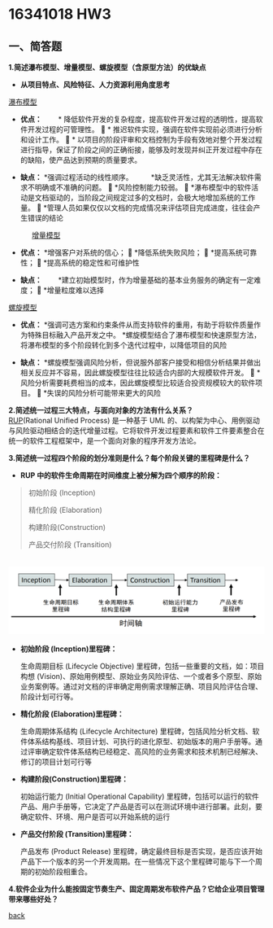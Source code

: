 ﻿---
layout: default
---
# 16341018 HW3

## 一、简答题
**1.简述瀑布模型、增量模型、螺旋模型（含原型方法）的优缺点**
　      
* **从项目特点、风险特征、人力资源利用角度思考**
    
[瀑布模型]( https://en.wikipedia.org/wiki/Waterfall_model)
　 
* **优点：** 
　　* 降低软件开发的复杂程度，提高软件开发过程的透明性，提高软件开发过程的可管理性。
  * 推迟软件实现，强调在软件实现前必须进行分析和设计工作。
  * 以项目的阶段评审和文档控制为手段有效地对整个开发过程进行指导，保证了阶段之间的正确衔接，能够及时发现并纠正开发过程中存在的缺陷，使产品达到预期的质量要求。 

* **缺点：**
     *强调过程活动的线性顺序。
　　 *缺乏灵活性，尤其无法解决软件需求不明确或不准确的问题。
   *风险控制能力较弱。
   *瀑布模型中的软件活动是文档驱动的，当阶段之间规定过多的文档时，会极大地增加系统的工作量。
   *管理人员如果仅仅以文档的完成情况来评估项目完成进度，往往会产生错误的结论

　　　
[增量模型]( https://en.wikipedia.org/wiki/Iterative_and_incremental_development) 
 
* **优点：**
     *增强客户对系统的信心；
   *降低系统失败风险；
   *提高系统可靠性；
   *提高系统的稳定性和可维护性
      
* **缺点：**
　　*建立初始模型时，作为增量基础的基本业务服务的确定有一定难度；
  *增量粒度难以选择

[螺旋模型]( https://en.wikipedia.org/wiki/Spiral_model) 
  
* **优点：**
     *强调可选方案和约束条件从而支持软件的重用，有助于将软件质量作为特殊目标融入产品开发之中。
     *螺旋模型结合了瀑布模型和快速原型方法，将瀑布模型的多个阶段转化到多个迭代过程中，以降低项目的风险
           
* **缺点：**
     *螺旋模型强调风险分析，但说服外部客户接受和相信分析结果并做出相关反应并不容易，因此螺旋模型往往比较适合内部的大规模软件开发。
  *风险分析需要耗费相当的成本，因此螺旋模型比较适合投资规模较大的软件项目。
  *失误的风险分析可能带来更大的风险


**2.简述统一过程三大特点，与面向对象的方法有什么关系？**
　　
　　[RUP](https://en.wikipedia.org/wiki/Rational_Unified_Process)(Rational Unified Process) 是一种基于 UML 的、以构架为中心、用例驱动与风险驱动相结合的迭代增量过程。它将软件开发过程要素和软件工件要素整合在统一的软件工程框架中，是一个面向对象的程序开发方法论。
　

**3.简述统一过程四个阶段的划分准则是什么？每个阶段关键的里程碑是什么？**
　   
* **RUP 中的软件生命周期在时间维度上被分解为四个顺序的阶段：**

>初始阶段 (Inception)
>
>精化阶段 (Elaboration)
>
>构建阶段(Construction) 
>
>产品交付阶段 (Transition)
　
  
　 ![四个顺序的阶段]( image/phase.png)
　
　　
* **初始阶段 (Inception)里程碑：**

    生命周期目标 (Lifecycle Objective) 里程碑，包括一些重要的文档，如：项目构想 (Vision)、原始用例模型、原始业务风险评估、一个或者多个原型、原始业务案例等。通过对文档的评审确定用例需求理解正确、项目风险评估合理、阶段计划可行等。

* **精化阶段 (Elaboration)里程碑：**

    生命周期体系结构 (Lifecycle Architecture) 里程碑，包括风险分析文档、软件体系结构基线、项目计划、可执行的进化原型、初始版本的用户手册等。通过评审确定软件体系结构已经稳定、高风险的业务需求和技术机制已经解决、修订的项目计划可行等

* **构建阶段(Construction)里程碑：**

    初始运行能力 (Initial Operational Capability) 里程碑，包括可以运行的软件产品、用户手册等，它决定了产品是否可以在测试环境中进行部署。此刻，要确定软件、环境、用户是否可以开始系统的运行

* **产品交付阶段 (Transition)里程碑：**

    产品发布 (Product Release) 里程碑，确定最终目标是否实现，是否应该开始产品下一个版本的另一个开发周期。在一些情况下这个里程碑可能与下一个周期的初始阶段相重合。

**4.软件企业为什么能按固定节奏生产、固定周期发布软件产品？它给企业项目管理带来哪些好处？**

[back](./)

